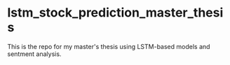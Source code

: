 # lstm_stock_prediction_master_thesis
This is the repo for my master's thesis using LSTM-based models and sentment analysis.
